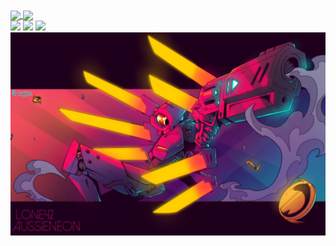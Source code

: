 <a href="https://github.com/anuraghazra/github-readme-stats">
  <img align="center" src="https://github-readme-stats.vercel.app/api?username=Pou-1&theme=transparent" />
</a>
<a href="https://github.com/anuraghazra/convoychat">
  <img align="center" height=200 src="https://github-readme-stats.vercel.app/api/top-langs?username=Pou-1&layout=compact&langs_count=8&card_width=320&theme=transparent" />
</a>
<div class="flex">
    <img src="https://cdn.jsdelivr.net/gh/devicons/devicon@latest/icons/typescript/typescript-original.svg" />
    <img src="https://cdn.jsdelivr.net/gh/devicons/devicon@latest/icons/react/react-original-wordmark.svg" />
    <img src="https://cdn.jsdelivr.net/gh/devicons/devicon@latest/icons/javascript/javascript-original.svg" />
</div>
<img alt="Me Uwu" src="ultrakill.jpeg" />
